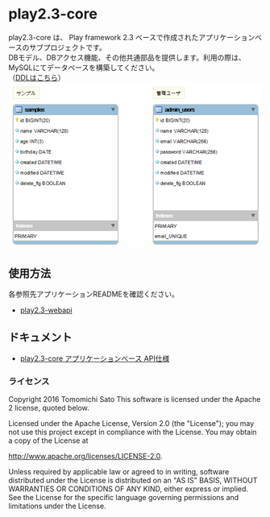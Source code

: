 # play2.3-core
play2.3-core は、 Play framework 2.3 ベースで作成されたアプリケーションベースのサブプロジェクトです。<br>
DBモデル、DBアクセス機能、その他共通部品を提供します。利用の際は、MySQLにてデータベースを構築してください。<br>
（[DDLはこちら](/doc/sql/)）<br>
![/doc/sql/play2.3_ERD_MySQL__Workbench6.1.png](/doc/sql/play2.3_ERD_MySQL__Workbench6.1.png)<br>



## 使用方法
各参照先アプリケーションREADMEを確認ください。
* [play2.3-webapi](https://github.com/tomo-sato/play2.3-webapi)



## ドキュメント
* [play2.3-core アプリケーションベース API仕様](https://tomo-sato.github.io/play2.3-core/javadoc/index.html)



### ライセンス
Copyright 2016 Tomomichi Sato This software is licensed under the Apache 2 license, quoted below.

Licensed under the Apache License, Version 2.0 (the "License"); you may not use this project except in compliance with the License. You may obtain a copy of the License at

http://www.apache.org/licenses/LICENSE-2.0.

Unless required by applicable law or agreed to in writing, software distributed under the License is distributed on an "AS IS" BASIS, WITHOUT WARRANTIES OR CONDITIONS OF ANY KIND, either express or implied. See the License for the specific language governing permissions and limitations under the License.
